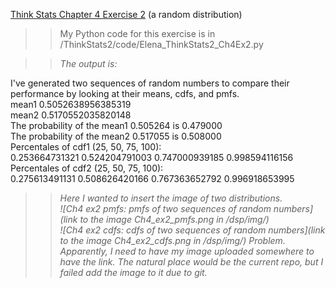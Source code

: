 [Think Stats Chapter 4 Exercise 2](http://greenteapress.com/thinkstats2/html/thinkstats2005.html#toc41) (a random distribution)

>> My Python code for this exercise is in /ThinkStats2/code/Elena_ThinkStats2_Ch4Ex2.py

>> *The output is:*  

I've generated two sequences of random numbers to compare their performance by looking at their means, cdfs, and pmfs.  
mean1 0.5052638956385319  
mean2 0.5170552035820148  
The probability of the mean1 0.505264 is 0.479000  
The probability of the mean2 0.517055 is 0.508000  
Percentales of cdf1 (25, 50, 75, 100):  
0.253664731321 0.524204791003 0.747000939185 0.998594116156  
Percentales of cdf2 (25, 50, 75, 100):  
0.275613491131 0.508626420166 0.767363652792 0.996918653995  

>> *Here I wanted to insert the image of two distributions.  
>> ![Ch4 ex2 pmfs: pmfs of two sequences of random numbers](link to the image Ch4_ex2_pmfs.png in /dsp/img/)  
>> ![Ch4 ex2 cdfs: cdfs of two sequences of random numbers](link to the image Ch4_ex2_cdfs.png in /dsp/img/) 
>> Problem. Apparently, I need to have my image uploaded somewhere to have the link. The natural place would be the current repo, but I failed add the image to it due to git.*
